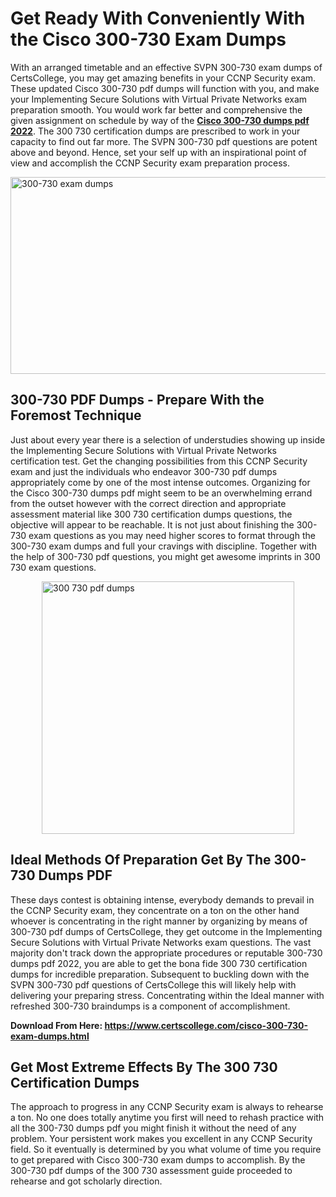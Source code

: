 <h1><strong>Get Ready With Conveniently With the Cisco 300-730 Exam Dumps&nbsp;</strong></h1>
<p><span style="font-weight: 400;">With an arranged timetable and an effective SVPN 300-730 exam dumps of CertsCollege, you may get amazing benefits in your CCNP Security exam. These updated Cisco 300-730 pdf dumps will function with you, and make your Implementing Secure Solutions with Virtual Private Networks exam preparation smooth. You would work far better and comprehensive the given assignment on schedule by way of the <strong><a href="https://www.certscollege.com/cisco-300-730-exam-dumps.html">Cisco 300-730 dumps pdf 2022</a></strong>. The 300 730 certification dumps are prescribed to work in your capacity to find out far more. The SVPN 300-730 pdf questions are potent above and beyond. Hence, set your self up with an inspirational point of view and accomplish the CCNP Security exam preparation process.&nbsp;</span></p>
<p><span style="font-weight: 400;"><img style="display: block; margin-left: auto; margin-right: auto;" src="https://i.ibb.co/CPDK3ps/Yellow-and-Blue-Initiative-Blog-Banner.png" alt="300-730 exam dumps" width="559" height="315" /></span></p>
<h2><strong>300-730 PDF Dumps - Prepare With the Foremost Technique</strong></h2>
<p><span style="font-weight: 400;">Just about every year there is a selection of understudies showing up inside the Implementing Secure Solutions with Virtual Private Networks certification test. Get the changing possibilities from this CCNP Security exam and just the individuals who endeavor 300-730 pdf dumps appropriately come by one of the most intense outcomes. Organizing for the Cisco 300-730 dumps pdf might seem to be an overwhelming errand from the outset however with the correct direction and appropriate assessment material like 300 730 certification dumps questions, the objective will appear to be reachable. It is not just about finishing the 300-730 exam questions as you may need higher scores to format through the 300-730 exam dumps and full your cravings with discipline. Together with the help of 300-730 pdf questions, you might get awesome imprints in 300 730 exam questions.</span></p>
<p><span style="font-weight: 400;"><a href="https://tinyurl.com/y7s5unzh"><img style="display: block; margin-left: auto; margin-right: auto;" src="https://i.ibb.co/9tMrhdY/Teacher-Appreciation-Invitation.png" alt="300 730 pdf dumps " width="404" height="404" /></a></span></p>
<h2><strong>Ideal Methods Of Preparation Get By The 300-730 Dumps PDF</strong></h2>
<p><span style="font-weight: 400;">These days contest is obtaining intense, everybody demands to prevail in the CCNP Security exam, they concentrate on a ton on the other hand whoever is concentrating in the right manner by organizing by means of 300-730 pdf dumps of CertsCollege, they get outcome in the Implementing Secure Solutions with Virtual Private Networks exam questions. The vast majority don't track down the appropriate procedures or reputable 300-730 dumps pdf 2022, you are able to get the bona fide 300 730 certification dumps for incredible preparation. Subsequent to buckling down with the SVPN 300-730 pdf questions of CertsCollege this will likely help with delivering your preparing stress. Concentrating within the Ideal manner with refreshed 300-730 braindumps is a component of accomplishment.</span></p>
<p><span style="font-weight: 400;"><strong>Download From Here: <a href="https://www.certscollege.com/cisco-300-730-exam-dumps.html">https://www.certscollege.com/cisco-300-730-exam-dumps.html</a></strong></span></p>
<h2><strong>Get Most Extreme Effects By The 300 730 Certification Dumps</strong></h2>
<p><span style="font-weight: 400;">The approach to progress in any CCNP Security exam is always to rehearse a ton. No one does totally anytime you first will need to rehash practice with all the 300-730 dumps pdf you might finish it without the need of any problem. Your persistent work makes you excellent in any CCNP Security field. So it eventually is determined by you what volume of time you require to get prepared with Cisco 300-730 exam dumps to accomplish. By the 300-730 pdf dumps of the 300 730 assessment guide proceeded to rehearse and got scholarly direction.</span></p>
